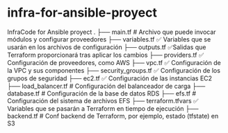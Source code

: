 # infra-for-ansible-proyect
InfraCode for Ansible proyect
.
├── main.tf                # Archivo  que puede invocar módulos y configurar proveedores
├── variables.tf           ✅ Variables que se usarán en los archivos de configuración
├── outputs.tf             ✅Salidas que Terraform proporcionará tras aplicar los cambios
├── providers.tf           ✅ Configuración de proveedores, como AWS
├── vpc.tf                 ✅ Configuración de la VPC y sus componentes
├── security_groups.tf     ✅ Configuración de los grupos de seguridad
├── ec2.tf                 ✅ Configuración de las instancias EC2
├── load_balancer.tf       # Configuración del balanceador de carga
├── database.tf            # Configuración de la base de datos RDS
├── efs.tf                 # Configuración del sistema de archivos EFS
├── terraform.tfvars       ✅ Variables que se pasarán a Terraform en tiempo de ejecución
├── backend.tf             # Conf backend de Terraform, por ejemplo, estado (tfstate) en S3
